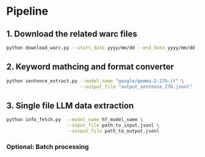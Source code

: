 # Pipeline

## 1. Download the related warc files

```bash
python download_warc.py --start_date yyyy/mm/dd --end_date yyyy/mm/dd --save_folder path_to_save_folder
```

## 2. Keyword mathcing and format converter

```bash
python sentence_extract.py --model_name "google/gemma-2-27b-it" \
                           --output_file "output_sentence_27b.jsonl"
```

## 3. Single file LLM data extraction
```bash
python info_fetch.py  --model_name hf_model_name \
                      --input_file path_to_input.jsonl \
                      --output_file path_to_output.jsonl
```

### Optional: Batch processing
